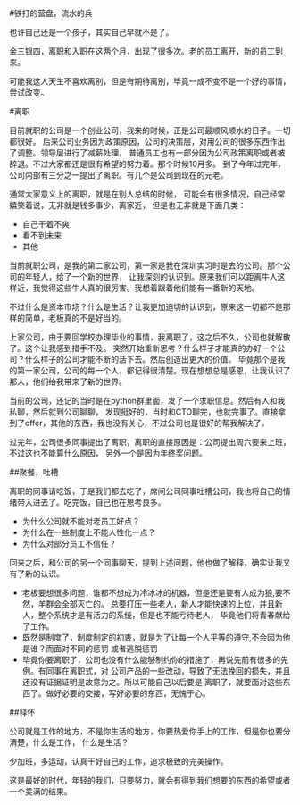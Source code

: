 #铁打的营盘，流水的兵

也许自己还是一个孩子，其实自己早就不是了。

金三银四，离职和入职在这两个月，出现了很多次。老的员工离开，新的员工到来。

可能我这人天生不喜欢离别，但是有期待离别，毕竟一成不变不是一个好的事情，尝试改变。

#离职

目前就职的公司是一个创业公司，我来的时候，正是公司最顺风顺水的日子。一切都很好。
后来公司业务因为政策原因，公司的决策层，对用公司的很多东西作出了调整。领导层进行了减薪处理，
普通员工也有一部分因为公司政策离职或者被辞退。不过大家都还是很有希望的努力着。那个时候10月多。
到了今年过完年，公司内部有三分之一提出了离职。有几个是公司到现在的元老。

通常大家意义上的离职，就是在别人总结的时候， 可能会有很多情况，自己经常嬉笑着说，无非就是钱多事少，离家近，
但是也无非就是下面几类：

* 自己干着不爽
* 看不到未来
* 其他

当前就职公司，是我的第二家公司，第一家是我在深圳实习时是去的公司。那个公司的年轻人，给了一个新的世界，
让我深刻的认识到。原来我们可以距离牛人这样近，我觉得这些牛人真的很厉害。我想着跟着他们能有一番新的天地。

不过什么是资本市场？什么是生活？让我更加迫切的认识到，原来这一切都不是那样的简单，老板真的不是好当的。

上家公司，由于要回学校办理毕业的事情，我离职了，这之后不久，公司也就解散了。这个让我感到措手不及。
突然开始重新思考？什么样子才能真的办好一个公司？什么样子的公司才能不断的活下去。然后创造出更大的价值。
毕竟那个是我的第一家公司，公司的每一个人，都记得很清楚。现在想想总是感恩，让我认识了那人，他们给我带来了新的世界。

当前的公司，还记的当时是在python群里面，发了一个求职信息。然后有人和我私聊，然后就到公司聊聊，
发现挺好的，当时和CTO聊完，也就完事了。直接拿到了offer，其他的东西，我也没有关心，不过公司也是很好的帮我解决了。

过完年，公司很多同事提出了离职，离职的直接原因是：公司提出周六要来上班，不过这也不能算什么原因，
另外一个是因为年终奖问题。

##聚餐，吐槽

离职的同事请吃饭，于是我们都去吃了，席间公司同事吐槽公司，我也将自己的情绪带入进去了。吃完饭，自己也在思考良多。

* 为什么公司就不能对老员工好点？
* 为什么在一些制度上不能人性化一点？
* 为什么对部分员工不信任？

回来之后，和公司的另一个同事聊天，提到上述问题，他也做了解释，确实让我又有了新的认识。

* 老板要想很多问题，谁都不想成为冷冰冰的机器，但是还是要有人成为狼,要不然，羊群会全部灭亡的。
总要打压一些老人，新人才能快速的上位，并且新人，整个系统才是有活力的系统，但是也不能亏待老人，
毕竟他们将青春献给了工作。
* 既然是制度了，制度制定的初衷，就是为了让每一个人平等的遵守,不会因为他是谁？而面对不同的惩罚
或者逃脱惩罚
* 毕竟你要离职了，公司也没有什么能够制约你的措施了，再说先前有很多的先例。有同事在离职式，对
公司产品的一些改动，导致了无法挽回的损失，并且还没有证据证明是故意为之。所以可能自己以后要是
离职了，就要面对这些东西了。做好必要的交接，写好必要的东西，无愧于心。


##释怀

公司就是工作的地方，不是你生活的地方，你要热爱你手上的工作，但是你也要分清楚，什么是工作，
什么是生活？

少加班，多运动，认真干好自己的工作，追求极致的完美操作。


这是最好的时代，年轻的我们，只要努力，就会有得到我们想要的东西的希望或者一个美满的结果。

